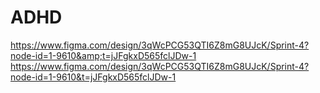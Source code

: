 # ADHD
https://www.figma.com/design/3qWcPCG53QTI6Z8mG8UJcK/Sprint-4?node-id=1-9610&amp;t=jJFgkxD565fclJDw-1
https://www.figma.com/design/3qWcPCG53QTI6Z8mG8UJcK/Sprint-4?node-id=1-9610&t=jJFgkxD565fclJDw-1
